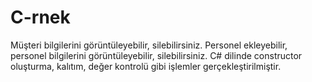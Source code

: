 # C-rnek
Müşteri bilgilerini görüntüleyebilir, silebilirsiniz. Personel ekleyebilir, personel bilgilerini görüntüleyebilir, silebilirsiniz. C# dilinde constructor oluşturma, kalıtım, değer kontrolü gibi işlemler gerçekleştirilmiştir.
